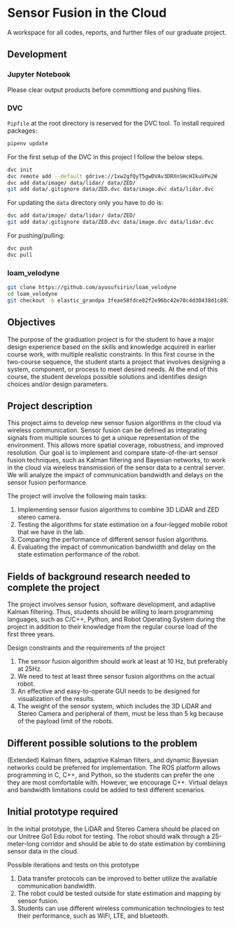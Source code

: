 # Sensor Fusion in the Cloud
A workspace for all codes, reports, and further files of our graduate project.

## Development

### Jupyter Notebook

Please clear output products before committiong and pushing files.

### DVC

`Pipfile` at the root directory is reserved for the DVC tool. To install required packages:

```bash
pipenv update
```

For the first setup of the DVC in this project I follow the below steps.

```bash
dvc init
dvc remote add --default gdrive://1xw2gfQyT5gwDVAv3DRXnSHcHIkuVPe2W
dvc add data/image/ data/lidar/ data/ZED/
git add data/.gitignore data/ZED.dvc data/image.dvc data/lidar.dvc
```

For updating the `data` directory only you have to do is:

```bash
dvc add data/image/ data/lidar/ data/ZED/
git add data/.gitignore data/ZED.dvc data/image.dvc data/lidar.dvc
```

For pushing/pulling:

```bash
dvc push
dvc pull
```

### loam_velodyne

```bash
git clone https://github.com/ayusufsirin/loam_velodyne
cd loam_velodyne 
git checkout -b elastic_grandpa 3feae58fdce82f2e96bc42e70c4d30438d1c8922 
```

## Objectives 
The purpose of the graduation project is for the student to have a major design experience based on the skills and knowledge acquired in earlier course work, with multiple realistic constraints. In this first course in the two-course sequence, the student starts a project that involves designing a system, component, or process to meet desired needs. At the end of this course, the student develops possible solutions and identifies design choices and/or design parameters.

## Project description
This project aims to develop new sensor fusion algorithms in the cloud via wireless communication. Sensor fusion can be defined as integrating signals from multiple sources to get a unique representation of the environment. This allows more spatial coverage, robustness, and improved resolution. Our goal is to implement and compare state-of-the-art sensor fusion techniques, such as Kalman filtering and Bayesian networks, to work in the cloud via wireless transmission of the sensor data to a central server. We will analyze the impact of communication bandwidth and delays on the sensor fusion performance.

The project will involve the following main tasks:

1. Implementing sensor fusion algorithms to combine 3D LiDAR and ZED stereo camera.
2. Testing the algorithms for state estimation on a four-legged mobile robot that we have in the lab.
3. Comparing the performance of different sensor fusion algorithms.
4. Evaluating the impact of communication bandwidth and delay on the state estimation performance of the robot.

## Fields of background research needed to complete the project
The project involves sensor fusion, software development, and adaptive Kalman filtering. Thus, students should be willing to learn programming languages, such as C/C++, Python, and Robot Operating System during the project in addition to their knowledge from the regular course load of the first three years.

Design constraints and the requirements of the project

1. The sensor fusion algorithm should work at least at 10 Hz, but preferably at 25Hz.
2. We need to test at least three sensor fusion algorithms on the actual robot.
3. An effective and easy-to-operate GUI needs to be designed for visualization of the results.
4. The weight of the sensor system, which includes the 3D LiDAR and Stereo Camera and peripheral of them, must be less than 5 kg because of the payload limit of the robots.

## Different possible solutions to the problem
(Extended) Kalman filters, adaptive Kalman filters, and dynamic Bayesian networks could be preferred for implementation. The ROS platform allows programming in C, C++, and Python, so the students can prefer the one they are most comfortable with. However, we encourage C++. Virtual delays and bandwidth limitations could be added to test different scenarios.

## Initial prototype required
In the initial prototype, the LiDAR and Stereo Camera should be placed on our Unitree Go1 Edu robot for testing. The robot should walk through a 25-meter-long corridor and should be able to do state estimation by combining sensor data in the cloud.

Possible iterations and tests on this prototype

1. Data transfer protocols can be improved to better utilize the available communication bandwidth.
2. The robot could be tested outside for state estimation and mapping by sensor fusion.
3. Students can use different wireless communication technologies to test their performance, such as WiFi, LTE, and bluetooth.
